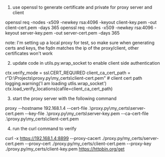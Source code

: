 1. use openssl to generate certificate and private for proxy server and client

openssl req -nodes -x509 -newkey rsa:4096 -keyout client-key.pem -out client-cert.pem -days 365
openssl req -nodes -x509 -newkey rsa:4096 -keyout server-key.pem -out server-cert.pem -days 365

note:
I'm setting up a local proxy for test, so make sure when generating certs and keys, the fqdn matches the ip of the proxy/client, other certificates won't work

2. update code in utils.py.wrap_socket to enable client side authentication

ctx.verify_mode = ssl.CERT_REQUIRED
client_ca_cert_path = r"D:\Projects\proxy.py\my_certs\client-cert.pem"  # client cert path
logging.warning('I am loading utlis.wrap_socket')
ctx.load_verify_locations(cafile=client_ca_cert_path)

3. start the proxy server with the following command

proxy --hostname 192.168.1.4 --cert-file .\proxy.py\my_certs\server-cert.pem --key-file .\proxy.py\my_certs\server-key.pem --ca-cert-file .\proxy.py\my_certs\client-cert.pem

4. run the curl command to verify

curl -x https://192.168.1.4:8899 --proxy-cacert ./proxy.py/my_certs/server-cert.pem --proxy-cert ./proxy.py/my_certs/client-cert.pem --proxy-key ./proxy.py/my_certs/client-key.pem https://httpbin.org/get